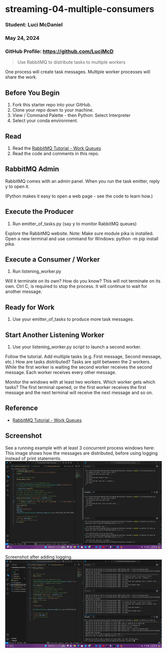 # streaming-04-multiple-consumers
### Student: Luci McDaniel
### May 24, 2024
### GitHub Profile: https://github.com/LuciMcD 


> Use RabbitMQ to distribute tasks to multiple workers

One process will create task messages. Multiple worker processes will share the work. 


## Before You Begin

1. Fork this starter repo into your GitHub.
1. Clone your repo down to your machine.
1. View / Command Palette - then Python: Select Interpreter
1. Select your conda environment. 

## Read

1. Read the [RabbitMQ Tutorial - Work Queues](https://www.rabbitmq.com/tutorials/tutorial-two-python.html)
1. Read the code and comments in this repo.

## RabbitMQ Admin 

RabbitMQ comes with an admin panel. When you run the task emitter, reply y to open it. 

(Python makes it easy to open a web page - see the code to learn how.)

## Execute the Producer

1. Run emitter_of_tasks.py (say y to monitor RabbitMQ queues)

Explore the RabbitMQ website.
Note: Make sure module pika is installed. Open a new terminal and use command for Windows: python -m pip install pika. 

## Execute a Consumer / Worker

1. Run listening_worker.py

Will it terminate on its own? How do you know? 
This will not terminate on its own. Ctrl C, is required to stop the process. It will continue to wait for another message. 

## Ready for Work

1. Use your emitter_of_tasks to produce more task messages.

## Start Another Listening Worker 

1. Use your listening_worker.py script to launch a second worker. 

Follow the tutorial. 
Add multiple tasks (e.g. First message, Second message, etc.)
How are tasks distributed? Tasks are split between the 2 workers. While the first worker is waiting the second worker receives the second message. Each worker receives every other message. 

Monitor the windows with at least two workers. 
Which worker gets which tasks? The first terminal opened, or the first worker receives the first message and the next terminal will receive the next message and so on. 



## Reference

- [RabbitMQ Tutorial - Work Queues](https://www.rabbitmq.com/tutorials/tutorial-two-python.html)


## Screenshot

See a running example with at least 3 concurrent process windows here:
This image shows how the messages are distributed, before using logging instead of print statements.
![alt text](image.png)

Screenshot after adding logging.
![alt text](image-1.png)
